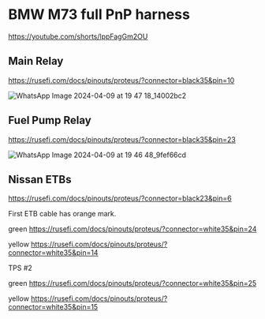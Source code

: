 # BMW M73 full PnP harness

https://youtube.com/shorts/lppFagGm2OU

## Main Relay

https://rusefi.com/docs/pinouts/proteus/?connector=black35&pin=10

![WhatsApp Image 2024-04-09 at 19 47 18_14002bc2](https://github.com/rusefi/rusefi/assets/48498823/732468f4-1b9f-45e7-8a4c-b3aebe70cbc3)

## Fuel Pump Relay

https://rusefi.com/docs/pinouts/proteus/?connector=black35&pin=23

![WhatsApp Image 2024-04-09 at 19 46 48_9fef66cd](https://github.com/rusefi/rusefi/assets/48498823/7c1f62cc-6580-4d1d-9eb7-d86d3b655785)

## Nissan ETBs

https://rusefi.com/docs/pinouts/proteus/?connector=black23&pin=6

First ETB cable has orange mark.

green https://rusefi.com/docs/pinouts/proteus/?connector=white35&pin=24

yellow https://rusefi.com/docs/pinouts/proteus/?connector=white35&pin=14

TPS #2

green https://rusefi.com/docs/pinouts/proteus/?connector=white35&pin=25

yellow https://rusefi.com/docs/pinouts/proteus/?connector=white35&pin=15
